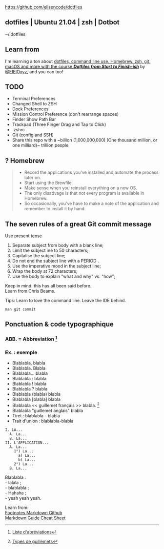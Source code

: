 <https://github.com/elisencode/dotfiles>

## dotfiles | Ubuntu 21.04 | zsh | Dotbot 
~/.dotfiles

## Learn from
I'm learning a ton about [dotfiles, command line use, Homebrew, zsh, git, macOS and more with the course ***Dotfiles from Start to Finish-ish***](http://dotfiles.eieio.xyz/) by [@EIEIOxyz](https://twitter.com/EIEIOxyz/), and you can too!

## TODO
- Terminal Preferences
- Changed Shell to ZSH
- Dock Preferences
- Mission Control Preference (don't rearrange spaces)
- Finder Show Path Bar
- Trackpad (Three Finger Drag and Tap to Click)
- .zshrc
- Git (config and SSH)
- Share this repo with a ~billion (1,000,000,000) (One thousand million, or one milliard)~ trillion people

## ? Homebrew

> - Record the applications you've installed and automate the process later on.
> - Start using the Brewfile. 
> - Make sense when you reinstall everything on a new OS.
> - The only disadvage is that not every program is available in Homebrew.
> - So occasionally, you've have to make a note of the application and remember to install it by hand.

## The seven rules of a great Git commit message
Use present tense
1. Separate subject from body with a blank line;
2. Limit the subject ine to 50 characters;
3. Capitalise the subject line;
4. Do not end the subject line with a PERIOD `.`
5. Use the imperative mood in the subject line;
6. Wrap the body at 72 characters;
7. Use the body to explain "what and why" vs. "how";

Keep in mind: this has all been said before.<br>
Learn from Chris Beams.<br>

Tips: Learn to love the command line. Leave the IDE behind.

`man git commit`

## Ponctuation & code typographique
### ABB. = Abbreviation [^1]
### Ex. : exemple
* Blablabla, blabla
* Blablabla. Blabla
* Blablabla... blabla
* Blablabla : blabla
* Blablabla ! blabla
* Blablabla ? blabla
* Blablabla (blabla) blabla
* Blablabla [blabla] blabla
* Blablabla << guillemet français >> blabla. [^2] 
* Blablabla "guillemet anglais" blabla
* Tiret : blablabla - blabla
* Trait d'union : blablabla-blabla

```
I. LA...
  A. La...
  B. La...
II. L'APPLICATION...
  A. La...
    1°) La...
      a) La...
      b) La...
    2°) La...
  B. La...
```

Blablabla : <br>
\- lalala ; <br>
\- blablabla ; <br>
\- Hahaha ; <br>
\- yeah yeah yeah.

Learn from:<br>
[Footnotes Markdown Github](<https://github.blog/changelog/2021-09-30-footnotes-now-supported-in-markdown-fields/>)<br>
[Markdown Guide Cheat Sheet](<https://www.markdownguide.org/cheat-sheet/>)

[^1]: [Liste d'abréviations](<https://www.btb.termiumplus.gc.ca/redac-chap?lang=fra&lettr=chapsect1&info0=1#zz1>)
[^2]: [Types de guillemets](<https://www.btb.termiumplus.gc.ca/redac-chap?lang=fra&lettr=chapsect7&info0=7.1>)


